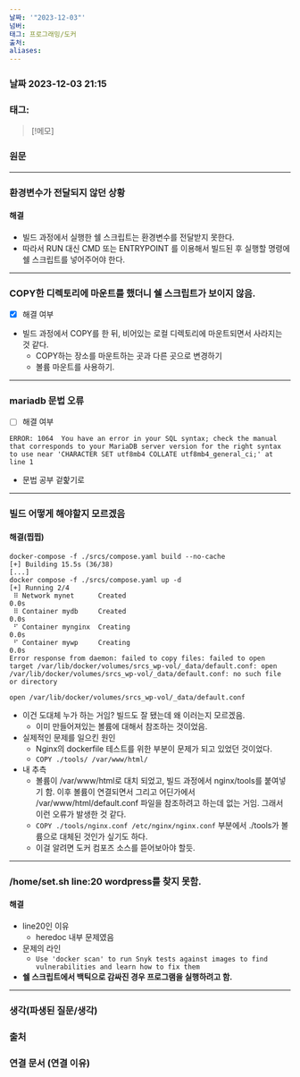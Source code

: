 ```yaml
---
날짜: '"2023-12-03"'
넘버: 
태그: 프로그래밍/도커
출처: 
aliases:
---
```

### 날짜  2023-12-03 21:15

### 태그:

>[!메모]
>

### 원문
---
### 환경변수가 전달되지 않던 상황
#### 해결
- 빌드 과정에서 실행한 쉘 스크립트는 환경변수를 전달받지 못한다.
- 따라서 RUN 대신 CMD 또는 ENTRYPOINT 를 이용해서 빌드된 후 실행할 명령에 쉘 스크립트를 넣어주어야 한다.
---
### COPY한 디렉토리에 마운트를 했더니 쉘 스크립트가 보이지 않음.
- [x] 해결 여부
- 빌드 과정에서 COPY를 한 뒤, 비어있는 로컬 디렉토리에 마운트되면서 사라지는 것 같다.
	- COPY하는 장소를 마운트하는 곳과 다른 곳으로 변경하기
	- 볼륨 마운트를 사용하기.
---
### mariadb 문법 오류
- [ ] 해결 여부
```error
ERROR: 1064  You have an error in your SQL syntax; check the manual that corresponds to your MariaDB server version for the right syntax to use near 'CHARACTER SET utf8mb4 COLLATE utf8mb4_general_ci;' at line 1
```
- 문법 공부 겉핥기로
---
### 빌드 어떻게 해야할지 모르겠음
#### 해결(찝찝)
```
docker-compose -f ./srcs/compose.yaml build --no-cache
[+] Building 15.5s (36/38)
[...]
docker compose -f ./srcs/compose.yaml up -d 
[+] Running 2/4
 ⠿ Network mynet      Created                                      0.0s
 ⠿ Container mydb     Created                                      0.0s
 ⠋ Container mynginx  Creating                                     0.0s
 ⠋ Container mywp     Creating                                     0.0s
Error response from daemon: failed to copy files: failed to open target /var/lib/docker/volumes/srcs_wp-vol/_data/default.conf: open /var/lib/docker/volumes/srcs_wp-vol/_data/default.conf: no such file or directory
 ```
`open /var/lib/docker/volumes/srcs_wp-vol/_data/default.conf`
- 이건 도대체 누가 하는 거임? 빌드도 잘 됐는데 왜 이러는지 모르겠음. 
	- 이미 만들어져있는 볼륨에 대해서 참조하는 것이었음.
- 실제적인 문제를 일으킨 원인
	- Nginx의 dockerfile 테스트를 위한 부분이 문제가 되고 있었던 것이었다.
	- `COPY ./tools/ /var/www/html/`
- 내 추측
	- 볼륨이 /var/www/html로 대치 되었고, 빌드 과정에서 nginx/tools를 붙여넣기 함. 이후 볼륨이 연결되면서 그리고 어딘가에서 /var/www/html/default.conf 파일을 참조하려고 하는데 없는 거임. 그래서 이런 오류가 발생한 것 같다.
	- `COPY ./tools/nginx.conf /etc/nginx/nginx.conf` 부분에서 ./tools가 볼륨으로 대체된 것인가 싶기도 하다.
	- 이걸 알려면 도커 컴포즈 소스를 뜯어보아야 할듯.
---
### /home/set.sh line:20 wordpress를  찾지 못함.
#### 해결
- line20인 이유
	- heredoc 내부 문제였음
- 문제의 라인
	- `Use 'docker scan' to run Snyk tests against images to find vulnerabilities and learn how to fix them`
- **쉘 스크립트에서 백틱으로 감싸진 경우 프로그램을 실행하려고 함.**


---
### 생각(파생된 질문/생각)

### 출처

### 연결 문서 (연결 이유)